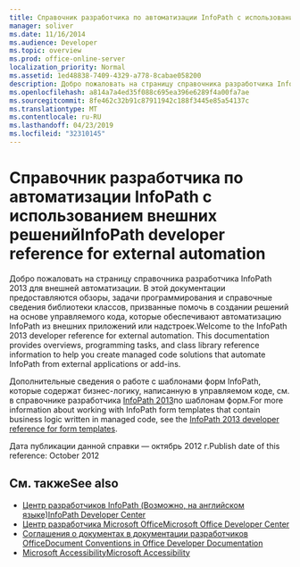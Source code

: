 ```yaml
---
title: Справочник разработчика по автоматизации InfoPath с использованием внешних решений
manager: soliver
ms.date: 11/16/2014
ms.audience: Developer
ms.topic: overview
ms.prod: office-online-server
localization_priority: Normal
ms.assetid: 1ed48838-7409-4329-a778-8cabae058200
description: Добро пожаловать на страницу справочника разработчика InfoPath 2013 для внешней автоматизации. В этой документации предоставляются обзоры, задачи программирования и справочные сведения библиотеки классов, призванные помочь в создании решений на основе управляемого кода, которые обеспечивают автоматизацию InfoPath из внешних приложений или надстроек.
ms.openlocfilehash: a814a7a4ed35f088c695ea396e6289f4a00fa7ae
ms.sourcegitcommit: 8fe462c32b91c87911942c188f3445e85a54137c
ms.translationtype: MT
ms.contentlocale: ru-RU
ms.lasthandoff: 04/23/2019
ms.locfileid: "32310145"
---
```

# <a name="infopath-developer-reference-for-external-automation"></a><span data-ttu-id="dd95d-104">Справочник разработчика по автоматизации InfoPath с использованием внешних решений</span><span class="sxs-lookup"><span data-stu-id="dd95d-104">InfoPath developer reference for external automation</span></span>

<span data-ttu-id="dd95d-p102">Добро пожаловать на страницу справочника разработчика InfoPath 2013 для внешней автоматизации. В этой документации предоставляются обзоры, задачи программирования и справочные сведения библиотеки классов, призванные помочь в создании решений на основе управляемого кода, которые обеспечивают автоматизацию InfoPath из внешних приложений или надстроек.</span><span class="sxs-lookup"><span data-stu-id="dd95d-p102">Welcome to the InfoPath 2013 developer reference for external automation. This documentation provides overviews, programming tasks, and class library reference information to help you create managed code solutions that automate InfoPath from external applications or add-ins.</span></span>
  
<span data-ttu-id="dd95d-107">Дополнительные сведения о работе с шаблонами форм InfoPath, которые содержат бизнес-логику, написанную в управляемом коде, см. в справочнике разработчика [InfoPath 2013](https://go.microsoft.com/fwlink/?LinkId=159764)по шаблонам форм.</span><span class="sxs-lookup"><span data-stu-id="dd95d-107">For more information about working with InfoPath form templates that contain business logic written in managed code, see the [InfoPath 2013 developer reference for form templates](https://go.microsoft.com/fwlink/?LinkId=159764).</span></span>
  
<span data-ttu-id="dd95d-108">Дата публикации данной справки — октябрь 2012 г.</span><span class="sxs-lookup"><span data-stu-id="dd95d-108">Publish date of this reference: October 2012</span></span>
  
## <a name="see-also"></a><span data-ttu-id="dd95d-109">См. также</span><span class="sxs-lookup"><span data-stu-id="dd95d-109">See also</span></span>

- [<span data-ttu-id="dd95d-110">Центр разработчиков InfoPath (Возможно, на английском языке)</span><span class="sxs-lookup"><span data-stu-id="dd95d-110">InfoPath Developer Center</span></span>](https://msdn.microsoft.com/office/aa905434.aspx)  
- [<span data-ttu-id="dd95d-111">Центр разработчика Microsoft Office</span><span class="sxs-lookup"><span data-stu-id="dd95d-111">Microsoft Office Developer Center</span></span>](https://msdn.microsoft.com/office/default.aspx)
- [<span data-ttu-id="dd95d-112">Соглашения о документах в документации разработчиков Office</span><span class="sxs-lookup"><span data-stu-id="dd95d-112">Document Conventions in Office Developer Documentation</span></span>](https://msdn.microsoft.com/office/aa905365.aspx)
- [<span data-ttu-id="dd95d-113">Microsoft Accessibility</span><span class="sxs-lookup"><span data-stu-id="dd95d-113">Microsoft Accessibility</span></span>](https://www.microsoft.com/ENABLE/)

  

